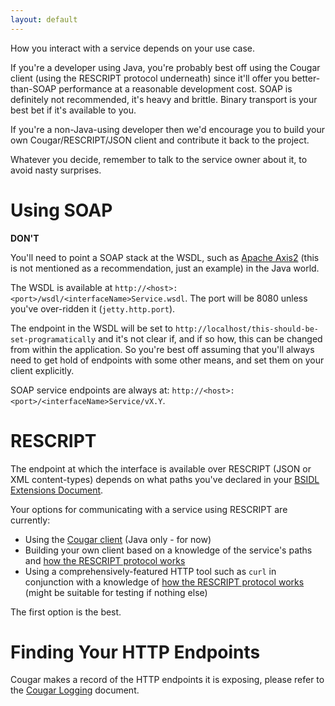 ```yaml
---
layout: default
---
```


How you interact with a service depends on your use case.

If you're a developer using Java, you're probably best off using the Cougar client (using the RESCRIPT protocol
underneath) since it'll offer you better-than-SOAP performance at a reasonable development cost.
SOAP is definitely not recommended, it's heavy and brittle. Binary transport is your best bet if it's available to you.

If you're a non-Java-using developer then we'd encourage you to build your own Cougar/RESCRIPT/JSON client and contribute
it back to the project.

Whatever you decide, remember to talk to the service owner about it, to avoid nasty surprises.

# Using SOAP

**DON'T**

You'll need to point a SOAP stack at the WSDL, such as [Apache Axis2](http://axis.apache.org/axis2/java/core/docs/quickstartguide.html#clientadb)
(this is not mentioned as a recommendation, just an example) in the Java world.

The WSDL is available at `http://<host>:<port>/wsdl/<interfaceName>Service.wsdl`.  The port will be 8080 unless you've
over-ridden it (`jetty.http.port`).

The endpoint in the WSDL will be set to `http://localhost/this-should-be-set-programatically` and it's not clear if,
and if so how, this can be changed from within the application. So you're best off assuming that you'll always need to get
hold of endpoints with some other means, and set them on your client explicitly.

SOAP service endpoints are always at: `http://<host>:<port>/<interfaceName>Service/vX.Y`.

# RESCRIPT

The endpoint at which the interface is available over RESCRIPT (JSON or XML content-types) depends on what paths you've
declared in your [BSIDL Extensions Document](Defining_RESCRIPT_Mappings_for_Cougar.html).

Your options for communicating with a service using RESCRIPT are currently:

* Using the [Cougar client](Invoking_Remote_Cougar_Services_with_the_Cougar_Client.html) (Java only - for now)
* Building your own client based on a knowledge of the service's paths and [how the RESCRIPT protocol works](Communicating_with_Services_using_the_RESCRIPT_Protocol_in_Cougar.html)
* Using a comprehensively-featured HTTP tool such as `curl` in conjunction with a knowledge of [how the RESCRIPT protocol works](Communicating_with_Services_using_the_RESCRIPT_Protocol_in_Cougar.html) (might be suitable for testing if nothing else)

The first option is the best.

# Finding Your HTTP Endpoints

Cougar makes a record of the HTTP endpoints it is exposing, please refer to the [Cougar Logging](Cougar_Logging.html) document.